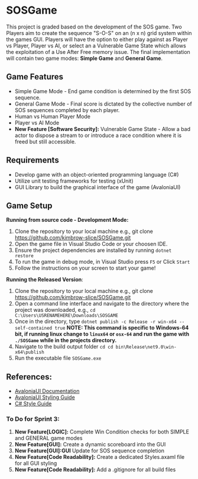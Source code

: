 # SOSGame
This project is graded based on the development of the SOS game. Two Players aim to create the sequence "S-O-S" on an (n x n) grid system within the games GUI. Players will have the option to either play against as Player vs Player, Player vs AI, or select an a Vulnerable Game State which allows the exploitation of a Use After Free memory issue. The final implementation will contain two game modes: **Simple Game** and **General Game**. 

## Game Features
- Simple Game Mode - End game condition is determined by the first SOS sequence.
- General Game Mode - Final score is dictated by the collective number of SOS sequences completed by each player.
- Human vs Human Player Mode
- Player vs AI Mode
- **New Feature [Software Security]:** Vulnerable Game State - Allow a bad actor to dispose a stream to or introduce a race condition where it is freed but still accessible.

## Requirements
- Develop game with an object-oriented programming language (C#)
- Utilize unit testing frameworks for testing (xUnit)
- GUI Library to build the graphical interface of the game (AvaloniaUI)

## Game Setup
**Running from source code - Development Mode:**
1. Clone the repository to your local machine e.g., git clone https://github.com/kimbrow-slice/SOSGame.git
2. Open the game file in Visual Studio Code or your choosen IDE.
3. Ensure the project dependencies are installed by running `dotnet restore`
4. To run the game in debug mode, in Visual Studio press `F5` or Click `Start`
5. Follow the instructions on your screen to start your game!

**Running the Released Version**:
1. Clone the repository to your local machine e.g., git clone https://github.com/kimbrow-slice/SOSGame.git
2. Open a command line interface and navigate to the directory where the project was downloaded, e.g., `cd C:\Users\USRENAMEHERE\Downloads\SOSGAME`
3. Once in the directory, type `dotnet publish -c Release -r win-x64 --self-contained true` 
**NOTE: This command is specific to Windows-64 bit, if running linux change to `linux64` or `osx-64` and run the game with `./SOSGame` while in the projects directory.**
4. Navigate to the build output folder `cd cd bin\Release\net9.0\win-x64\publish`
5. Run the executable file `SOSGame.exe`

## References: 
 - [AvaloniaUI Documentation](https://docs.avaloniaui.net/docs/)
 - [AvaloniaUI Styling Guide](https://docs.avaloniaui.net/docs/0.10.x/styling/styles#pseudoclasses)
 - [C# Style Guide](https://google.github.io/styleguide/csharp-style.html)


### To Do for Sprint 3:
1. **New Feature[LOGIC]:** Complete Win Condition checks for both SIMPLE and GENERAL game modes
2. **New Feature[GUI]:** Create a dynamic scoreboard into the GUI
3. **New Feature[GUI]:GUI** Update for SOS sequence completion
4. **New Feature[Code Readability]:** Create a dedicated Styles.axaml file for all GUI styling
5. **New Feature[Code Readability]:** Add a .gitignore for all build files
